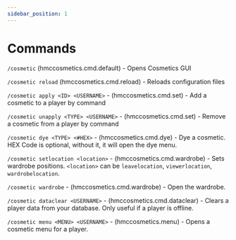 ```yaml
---
sidebar_position: 1
---
```


# Commands

`/cosmetic` (hmccosmetics.cmd.default) - Opens Cosmetics GUI

`/cosmetic reload` (hmccosmetics.cmd.reload) - Reloads configuration files

`/cosmetic apply <ID> <USERNAME>` - (hmccosmetics.cmd.set) - Add a cosmetic to a player by command

`/cosmetic unapply <TYPE> <USERNAME>` - (hmccosmetics.cmd.set) - Remove a cosmetic from a player by command

`/cosmetic dye <TYPE> <#HEX>` - (hmccosmetics.cmd.dye) - Dye a cosmetic. HEX Code is optional, without it, it will open the dye menu.

`/cosmetic setlocation <location>` - (hmccosmetics.cmd.wardrobe) - Sets wardrobe positions. `<location>` can be `leavelocation`, `viewerlocation`, `wardrobelocation`. 

`/cosmetic wardrobe` - (hmccosmetics.cmd.wardrobe) - Open the wardrobe.

`/cosmetic dataclear <USERNAME>` - (hmccosmetics.cmd.dataclear) - Clears a player data from your database. Only useful if a player is offline.

`/cosmetic menu <MENU> <USERNAME>` - (hmccosmetics.menu) - Opens a cosmetic menu for a player. 

